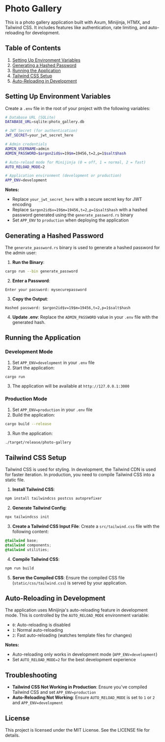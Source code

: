 # Photo Gallery

This is a photo gallery application built with Axum, Minijinja, HTMX, and Tailwind CSS. It includes features like authentication, rate limiting, and auto-reloading for development.

## Table of Contents
1. [Setting Up Environment Variables](#setting-up-environment-variables)
2. [Generating a Hashed Password](#generating-a-hashed-password)
3. [Running the Application](#running-the-application)
4. [Tailwind CSS Setup](#tailwind-css-setup)
5. [Auto-Reloading in Development](#auto-reloading-in-development)

## Setting Up Environment Variables

Create a `.env` file in the root of your project with the following variables:

```bash
# Database URL (SQLite)
DATABASE_URL=sqlite:photo_gallery.db

# JWT Secret (for authentication)
JWT_SECRET=your_jwt_secret_here

# Admin credentials
ADMIN_USERNAME=admin
ADMIN_PASSWORD=$argon2id$v=19$m=19456,t=2,p=1$salt$hash

# Auto-reload mode for Minijinja (0 = off, 1 = normal, 2 = fast)
AUTO_RELOAD_MODE=2

# Application environment (development or production)
APP_ENV=development
```

**Notes:**
* Replace `your_jwt_secret_here` with a secure secret key for JWT encoding
* Replace `$argon2id$v=19$m=19456,t=2,p=1$salt$hash` with a hashed password generated using the `generate_password.rs` binary
* Set `APP_ENV` to `production` when deploying the application

## Generating a Hashed Password

The `generate_password.rs` binary is used to generate a hashed password for the admin user:

1. **Run the Binary**:
```bash
cargo run --bin generate_password
```

2. **Enter a Password**:
```
Enter your password: mysecurepassword
```

3. **Copy the Output**:
```
Hashed password: $argon2id$v=19$m=19456,t=2,p=1$salt$hash
```

4. **Update .env**: Replace the `ADMIN_PASSWORD` value in your `.env` file with the generated hash.

## Running the Application

### Development Mode

1. Set `APP_ENV=development` in your `.env` file
2. Start the application:
```bash
cargo run
```
3. The application will be available at `http://127.0.0.1:3000`

### Production Mode

1. Set `APP_ENV=production` in your `.env` file
2. Build the application:
```bash
cargo build --release
```
3. Run the application:
```bash
./target/release/photo-gallery
```

## Tailwind CSS Setup

Tailwind CSS is used for styling. In development, the Tailwind CDN is used for faster iteration. In production, you need to compile Tailwind CSS into a static file.

1. **Install Tailwind CSS**:
```bash
npm install tailwindcss postcss autoprefixer
```

2. **Generate Tailwind Config**:
```bash
npx tailwindcss init
```

3. **Create a Tailwind CSS Input File**:
Create a `src/tailwind.css` file with the following content:
```css
@tailwind base;
@tailwind components;
@tailwind utilities;
```

4. **Compile Tailwind CSS**:
```bash
npm run build
```

5. **Serve the Compiled CSS**: Ensure the compiled CSS file (`static/css/tailwind.css`) is served by your application.

## Auto-Reloading in Development

The application uses Minijinja's auto-reloading feature in development mode. This is controlled by the `AUTO_RELOAD_MODE` environment variable:

* `0`: Auto-reloading is disabled
* `1`: Normal auto-reloading
* `2`: Fast auto-reloading (watches template files for changes)

**Notes:**
* Auto-reloading only works in development mode (`APP_ENV=development`)
* Set `AUTO_RELOAD_MODE=2` for the best development experience

## Troubleshooting

* **Tailwind CSS Not Working in Production**: Ensure you've compiled Tailwind CSS and set `APP_ENV=production`
* **Auto-Reloading Not Working**: Ensure `AUTO_RELOAD_MODE` is set to `1` or `2` and `APP_ENV=development`

## License

This project is licensed under the MIT License. See the LICENSE file for details.